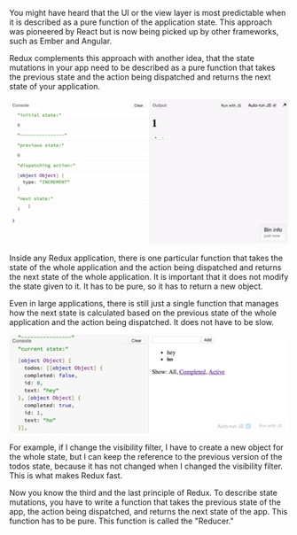 You might have heard that the UI or the view layer is most predictable when it is described as a pure function of the application state. This approach was pioneered by React but is now being picked up by other frameworks, such as Ember and Angular.

Redux complements this approach with another idea, that the state mutations in your app need to be described as a pure function that takes the previous state and the action being dispatched and returns the next state of your application.

![The Reducer](./Images/TheReducer.png)

Inside any Redux application, there is one particular function that takes the state of the whole application and the action being dispatched and returns the next state of the whole application. It is important that it does not modify the state given to it. It has to be pure, so it has to return a new object.

Even in large applications, there is still just a single function that manages how the next state is calculated based on the previous state of the whole application and the action being dispatched. It does not have to be slow.

![Large App Example](./Images/LargeAppExample.png)

For example, if I change the visibility filter, I have to create a new object for the whole state, but I can keep the reference to the previous version of the todos state, because it has not changed when I changed the visibility filter. This is what makes Redux fast.

Now you know the third and the last principle of Redux. To describe state mutations, you have to write a function that takes the previous state of the app, the action being dispatched, and returns the next state of the app. This function has to be pure. This function is called the "Reducer."
